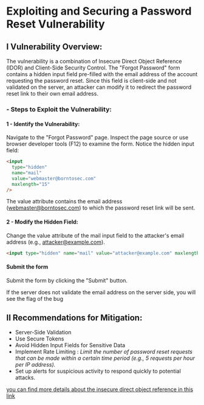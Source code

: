 # **Exploiting and Securing a Password Reset Vulnerability**

## I Vulnerability Overview:

The vulnerability is a combination of Insecure Direct Object Reference (IDOR) and Client-Side Security Control. The "Forgot Password" form contains a hidden input field pre-filled with the email address of the account requesting the password reset. Since this field is client-side and not validated on the server, an attacker can modify it to redirect the password reset link to their own email address.

### - Steps to Exploit the Vulnerability:

#### 1 - Identify the Vulnerability:

Navigate to the "Forgot Password" page.
Inspect the page source or use browser developer tools (F12) to examine the form.
Notice the hidden input field:

```html
<input
  type="hidden"
  name="mail"
  value="webmaster@borntosec.com"
  maxlength="15"
/>
```

The value attribute contains the email address (webmaster@borntosec.com) to which the password reset link will be sent.

#### 2 - Modify the Hidden Field:

Change the value attribute of the mail input field to the attacker's email address (e.g., attacker@example.com).

```html
<input type="hidden" name="mail" value="attacker@example.com" maxlength="15" />
```

#### Submit the form

Submit the form by clicking the "Submit" button.

If the server does not validate the email address on the server side, you will see the flag of the bug

## II Recommendations for Mitigation:

- Server-Side Validation
- Use Secure Tokens
- Avoid Hidden Input Fields for Sensitive Data
- Implement Rate Limiting : _Limit the number of password reset requests that can be made within a certain time period (e.g., 5 requests per hour per IP address)._
- Set up alerts for suspicious activity to respond quickly to potential attacks.

[you can find more details about the insecure direct object reference in this link](https://cheatsheetseries.owasp.org/cheatsheets/Insecure_Direct_Object_Reference_Prevention_Cheat_Sheet.html)
